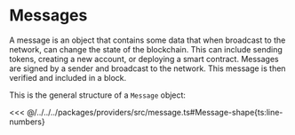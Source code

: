 # Messages

A message is an object that contains some data that when broadcast to the network, can change the state of the blockchain. This can include sending tokens, creating a new account, or deploying a smart contract. Messages are signed by a sender and broadcast to the network. This message is then verified and included in a block.

This is the general structure of a `Message` object:

<<< @/../../../packages/providers/src/message.ts#Message-shape{ts:line-numbers}
